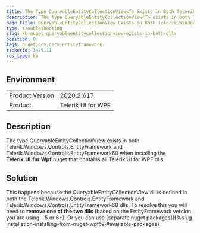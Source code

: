 ```yaml
---
title: The Type QueryableEntityCollectionView<T> Exists in Both Telerik.Windows.Controls.EntityFramework and Telerik.Windows.Controls.EntityFramework60
description: The type QueryableEntityCollectionView<T> exists in both Telerik.Windows.Controls.EntityFramework and Telerik.Windows.Controls.EntityFramework60 error appears when the nuget package with all Telerik WPF controls is added
page_title: QueryableEntityCollectionView Exists in Both Telerik.Windows.Controls.EntityFramework Assemblies When Nuget Package is Referenced
type: troubleshooting
slug: kb-nuget-queryableentitycollectionview-exists-in-both-dlls
position: 0
tags: nuget,qcv,qecv,entityframework 
ticketid: 1479111
res_type: kb
---
```


## Environment

<table>
	<tbody>
		<tr>
			<td>Product Version</td>
			<td>2020.2.617</td>
		</tr>
		<tr>
			<td>Product</td>
			<td>Telerik UI for WPF</td>
		</tr>
	</tbody>
</table>

## Description

The type QueryableEntityCollectionView<T> exists in both Telerik.Windows.Controls.EntityFramework and Telerik.Windows.Controls.EntityFramework60 when installing the __Telerik.UI.for.Wpf__ nuget that contains all Telerik UI for WPF dlls.

## Solution

This happens because the QueryableEntityCollectionView<T> dll is defined in both the Telerik.Windows.Controls.EntityFramework and Telerik.Windows.Controls.EntityFramework60 dlls. To resolve this you will need to __remove one of the two dlls__ (based on the EntityFramework version you are using - 5 or 6+). Or you can use [separate nuget packages]({%slug installation-installing-from-nuget-wpf%}#available-packages).
